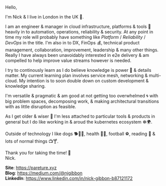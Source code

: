 Hello,

I'm Nick & I live in London in the UK :city_sunrise:.

I am an engineer & manager in cloud infrastructure, platforms & tools :wrench: heavily in to automation, operations, reliability & security. At any point in time my role will probably have something like *Platform* / *Reliability* / *DevOps* in the title. I'm also in to DX, FinOps :moneybag:, technical product management, collaboration, improvement, leadership & many other things. Really I have always been unavoidably interested in e2e delivery & am compelled to help improve value streams however is needed. 

I try to continously learn as I do believe knowledge is power :crystal_ball: & details matter. My current learning plan involves service mesh, networking & multi-cloud. My intention is to soon double down on custom development & knowledge sharing.

I'm versatile & pragmatic & am good at not getting too overwhelmed :cyclone: with big problem spaces, decomposing work, & making architectural transitions with as little disruption as feasible.

As I get older & wiser 🧙 I'm less attached to particular tools & products in general but I do like working in & aroud the kubernetes ecosystem ☸️🌍.

Outside of technology I like dogs 🐕🐕‍🦺, health :herb::muscle:, football :soccer:, reading :scroll: & lots of normal things :tv::cocktail:.

Thank you for taking the time! :beers:   
Nick.

**Site**: https://pareture.xyz  
**Blog**: https://medium.com/@njgibbon  
**LinkedIn**: https://www.linkedin.com/in/nick-gibbon-b87121172
